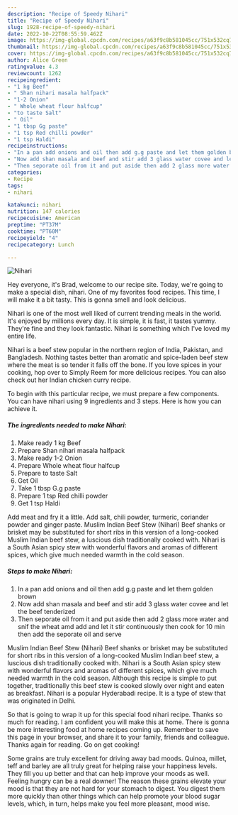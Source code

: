```yaml
---
description: "Recipe of Speedy Nihari"
title: "Recipe of Speedy Nihari"
slug: 1928-recipe-of-speedy-nihari
date: 2022-10-22T08:55:59.462Z
image: https://img-global.cpcdn.com/recipes/a63f9c8b581045cc/751x532cq70/nihari-recipe-main-photo.jpg
thumbnail: https://img-global.cpcdn.com/recipes/a63f9c8b581045cc/751x532cq70/nihari-recipe-main-photo.jpg
cover: https://img-global.cpcdn.com/recipes/a63f9c8b581045cc/751x532cq70/nihari-recipe-main-photo.jpg
author: Alice Green
ratingvalue: 4.3
reviewcount: 1262
recipeingredient:
- "1 kg Beef"
- " Shan nihari masala halfpack"
- "1-2 Onion"
- " Whole wheat flour halfcup"
- "to taste Salt"
- " Oil"
- "1 tbsp Gg paste"
- "1 tsp Red chilli powder"
- "1 tsp Haldi"
recipeinstructions:
- "In a pan add onions and oil then add g.g paste and let them golden brown"
- "Now add shan masala and beef and stir add 3 glass water covee and let the beef tenderized"
- "Then seporate oil from it and put aside then add 2 glass more water and snif the wheat amd add and let it stir continuously then cook for 10 min then add the seporate oil and serve"
categories:
- Recipe
tags:
- nihari

katakunci: nihari 
nutrition: 147 calories
recipecuisine: American
preptime: "PT37M"
cooktime: "PT60M"
recipeyield: "4"
recipecategory: Lunch

---
```



![Nihari](https://img-global.cpcdn.com/recipes/a63f9c8b581045cc/751x532cq70/nihari-recipe-main-photo.jpg)

Hey everyone, it's Brad, welcome to our recipe site. Today, we're going to make a special dish, nihari. One of my favorites food recipes. This time, I will make it a bit tasty. This is gonna smell and look delicious.

Nihari is one of the most well liked of current trending meals in the world. It's enjoyed by millions every day. It is simple, it is fast, it tastes yummy. They're fine and they look fantastic. Nihari is something which I've loved my entire life.

Nihari is a beef stew popular in the northern region of India, Pakistan, and Bangladesh. Nothing tastes better than aromatic and spice-laden beef stew where the meat is so tender it falls off the bone. If you love spices in your cooking, hop over to Simply Reem for more delicious recipes. You can also check out her Indian chicken curry recipe.


To begin with this particular recipe, we must prepare a few components. You can have nihari using 9 ingredients and 3 steps. Here is how you can achieve it.

<!--inarticleads1-->

##### The ingredients needed to make Nihari:

1. Make ready 1 kg Beef
1. Prepare  Shan nihari masala halfpack
1. Make ready 1-2 Onion
1. Prepare  Whole wheat flour halfcup
1. Prepare to taste Salt
1. Get  Oil
1. Take 1 tbsp G.g paste
1. Prepare 1 tsp Red chilli powder
1. Get 1 tsp Haldi


Add meat and fry it a little. Add salt, chili powder, turmeric, coriander powder and ginger paste. Muslim Indian Beef Stew (Nihari) Beef shanks or brisket may be substituted for short ribs in this version of a long-cooked Muslim Indian beef stew, a luscious dish traditionally cooked with. Nihari is a South Asian spicy stew with wonderful flavors and aromas of different spices, which give much needed warmth in the cold season. 

<!--inarticleads2-->

##### Steps to make Nihari:

1. In a pan add onions and oil then add g.g paste and let them golden brown
1. Now add shan masala and beef and stir add 3 glass water covee and let the beef tenderized
1. Then seporate oil from it and put aside then add 2 glass more water and snif the wheat amd add and let it stir continuously then cook for 10 min then add the seporate oil and serve


Muslim Indian Beef Stew (Nihari) Beef shanks or brisket may be substituted for short ribs in this version of a long-cooked Muslim Indian beef stew, a luscious dish traditionally cooked with. Nihari is a South Asian spicy stew with wonderful flavors and aromas of different spices, which give much needed warmth in the cold season. Although this recipe is simple to put together, traditionally this beef stew is cooked slowly over night and eaten as breakfast. Nihari is a popular Hyderabadi recipe. It is a type of stew that was originated in Delhi. 

So that is going to wrap it up for this special food nihari recipe. Thanks so much for reading. I am confident you will make this at home. There is gonna be more interesting food at home recipes coming up. Remember to save this page in your browser, and share it to your family, friends and colleague. Thanks again for reading. Go on get cooking!

Some grains are truly excellent for driving away bad moods. Quinoa, millet, teff and barley are all truly great for helping raise your happiness levels. They fill you up better and that can help improve your moods as well. Feeling hungry can be a real downer! The reason these grains elevate your mood is that they are not hard for your stomach to digest. You digest them more quickly than other things which can help promote your blood sugar levels, which, in turn, helps make you feel more pleasant, mood wise.
